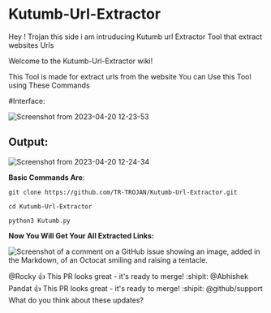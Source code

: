 # Kutumb-Url-Extractor
Hey ! Trojan this side i am intruducing Kutumb url Extractor Tool that extract websites Urls


Welcome to the Kutumb-Url-Extractor wiki!

This Tool is made for extract urls from the website You can Use this Tool using These Commands 

 #Interface:
 
![Screenshot from 2023-04-20 12-23-53](https://user-images.githubusercontent.com/85324003/233295844-1ff4ad44-6005-4b5b-85ca-6fe0bb6b3a43.png)

## Output:

![Screenshot from 2023-04-20 12-24-34](https://user-images.githubusercontent.com/85324003/233296188-a668d22d-f524-4c09-ab5b-7a5465d8d496.png)

**Basic Commands Are**:
```
git clone https://github.com/TR-TROJAN/Kutumb-Url-Extractor.git

cd Kutumb-Url-Extractor

python3 Kutumb.py

```

**Now You Will Get Your All Extracted Links:**

![Screenshot of a comment on a GitHub issue showing an image, added in the Markdown, of an Octocat smiling and raising a tentacle.](https://myoctocat.com/assets/images/base-octocat.svg)

@Rocky :+1: This PR looks great - it's ready to merge! :shipit:
@Abhishek Pandat :+1: This PR looks great - it's ready to merge! :shipit:
@github/support What do you think about these updates?




